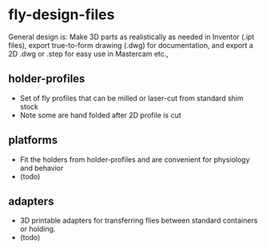 fly-design-files
============================================
General design is: Make 3D parts as realistically as needed in Inventor (.ipt files), export true-to-form drawing (.dwg) for documentation, and export a 2D .dwg or .step for easy use in Mastercam etc.,

## holder-profiles
* Set of fly profiles that can be milled or laser-cut from standard shim stock
* Note some are hand folded after 2D profile is cut

## platforms
* Fit the holders from holder-profiles and are convenient for physiology and behavior
* (todo)

## adapters
* 3D printable adapters for transferring flies between standard containers or holding.
* (todo)
